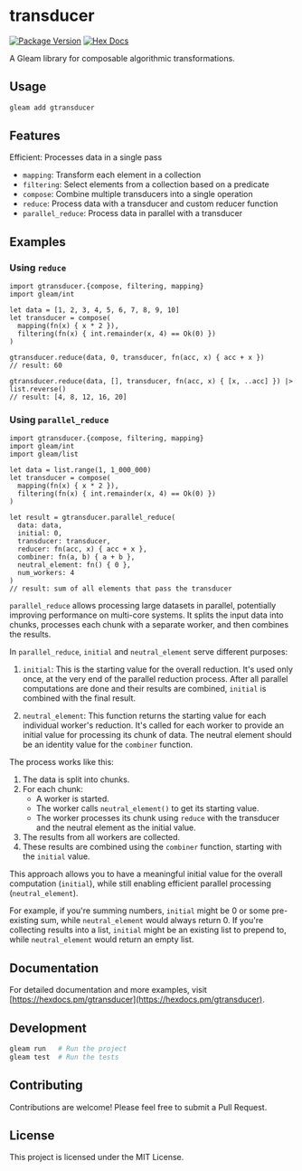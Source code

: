 # transducer

[![Package Version](https://img.shields.io/hexpm/v/gtransducer)](https://hex.pm/packages/gtransducer)
[![Hex Docs](https://img.shields.io/badge/hex-docs-ffaff3)](https://hexdocs.pm/gtransducer/)

A Gleam library for composable algorithmic transformations.

## Usage

```sh
gleam add gtransducer
```

## Features

Efficient: Processes data in a single pass

- `mapping`: Transform each element in a collection
- `filtering`: Select elements from a collection based on a predicate
- `compose`: Combine multiple transducers into a single operation
- `reduce`: Process data with a transducer and custom reducer function
- `parallel_reduce`: Process data in parallel with a transducer

## Examples

### Using `reduce`

```gleam
import gtransducer.{compose, filtering, mapping}
import gleam/int

let data = [1, 2, 3, 4, 5, 6, 7, 8, 9, 10]
let transducer = compose(
  mapping(fn(x) { x * 2 }),
  filtering(fn(x) { int.remainder(x, 4) == Ok(0) })
)

gtransducer.reduce(data, 0, transducer, fn(acc, x) { acc + x })
// result: 60

gtransducer.reduce(data, [], transducer, fn(acc, x) { [x, ..acc] }) |> list.reverse()
// result: [4, 8, 12, 16, 20]
```

### Using `parallel_reduce`

```gleam
import gtransducer.{compose, filtering, mapping}
import gleam/int
import gleam/list

let data = list.range(1, 1_000_000)
let transducer = compose(
  mapping(fn(x) { x * 2 }),
  filtering(fn(x) { int.remainder(x, 4) == Ok(0) })
)

let result = gtransducer.parallel_reduce(
  data: data,
  initial: 0,
  transducer: transducer,
  reducer: fn(acc, x) { acc + x },
  combiner: fn(a, b) { a + b },
  neutral_element: fn() { 0 },
  num_workers: 4
)
// result: sum of all elements that pass the transducer
```

`parallel_reduce` allows processing large datasets in parallel, potentially improving performance on multi-core systems. It splits the input data into chunks, processes each chunk with a separate worker, and then combines the results.


In `parallel_reduce`, `initial` and `neutral_element` serve different purposes:

1. `initial`: This is the starting value for the overall reduction. It's used only once, at the very end of the parallel reduction process. After all parallel computations are done and their results are combined, `initial` is combined with the final result.

2. `neutral_element`: This function returns the starting value for each individual worker's reduction. It's called for each worker to provide an initial value for processing its chunk of data. The neutral element should be an identity value for the `combiner` function.

The process works like this:

1. The data is split into chunks.
2. For each chunk:
   - A worker is started.
   - The worker calls `neutral_element()` to get its starting value.
   - The worker processes its chunk using `reduce` with the transducer and the neutral element as the initial value.
3. The results from all workers are collected.
4. These results are combined using the `combiner` function, starting with the `initial` value.

This approach allows you to have a meaningful initial value for the overall computation (`initial`), while still enabling efficient parallel processing (`neutral_element`).

For example, if you're summing numbers, `initial` might be 0 or some pre-existing sum, while `neutral_element` would always return 0. If you're collecting results into a list, `initial` might be an existing list to prepend to, while `neutral_element` would return an empty list.


## Documentation

For detailed documentation and more examples, visit [https://hexdocs.pm/gtransducer](https://hexdocs.pm/gtransducer).

## Development

```sh
gleam run   # Run the project
gleam test  # Run the tests
```

## Contributing

Contributions are welcome! Please feel free to submit a Pull Request.

## License

This project is licensed under the MIT License.
